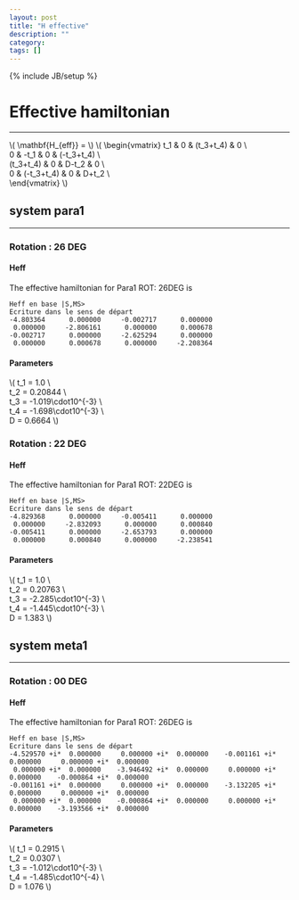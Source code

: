 ```yaml
---
layout: post
title: "H effective"
description: ""
category:
tags: []
---
```

{% include JB/setup %}

# Effective hamiltonian
-----------------------------

\\( \mathbf{H_{eff}} = \\)
\\( \begin{vmatrix}
t_1 & 0 & (t_3+t_4) & 0           \\\
0 & -t_1 & 0 & (-t_3+t_4)         \\\
(t_3+t_4) & 0 & D-t_2 & 0    \\\
0 & (-t_3+t_4) & 0 & D+t_2       \\\
\end{vmatrix} \\)


## system para1
-----------------------------

### Rotation : 26 DEG
#### Heff
The effective hamiltonian for Para1 ROT: 26DEG is

    Heff en base |S,MS>
    Ecriture dans le sens de départ
    -4.803364      0.000000     -0.002717      0.000000
     0.000000     -2.806161      0.000000      0.000678
    -0.002717      0.000000     -2.625294      0.000000
     0.000000      0.000678      0.000000     -2.208364

#### Parameters

\\(
  t_1 = 1.0                  \\\
  t_2 = 0.20844                  \\\
  t_3 = -1.019\cdot10^{-3}                   \\\
  t_4 = -1.698\cdot10^{-3}                   \\\
  D   = 0.6664
\\)

### Rotation : 22 DEG
#### Heff
The effective hamiltonian for Para1 ROT: 22DEG is

    Heff en base |S,MS>
    Ecriture dans le sens de départ
    -4.829368      0.000000     -0.005411      0.000000
     0.000000     -2.832093      0.000000      0.000840
    -0.005411      0.000000     -2.653793      0.000000
     0.000000      0.000840      0.000000     -2.238541

#### Parameters
\\(
t_1 = 1.0                  \\\
t_2 = 0.20763                  \\\
t_3 = -2.285\cdot10^{-3}                   \\\
t_4 = -1.445\cdot10^{-3}                   \\\
D   = 1.383
\\)


## system meta1
-----------------------------

### Rotation : 00 DEG
#### Heff
The effective hamiltonian for Para1 ROT: 26DEG is

    Heff en base |S,MS>
    Ecriture dans le sens de départ
    -4.529570 +i*  0.000000     0.000000 +i*  0.000000    -0.001161 +i*  0.000000     0.000000 +i*  0.000000
     0.000000 +i*  0.000000    -3.946492 +i*  0.000000     0.000000 +i*  0.000000    -0.000864 +i*  0.000000
    -0.001161 +i*  0.000000     0.000000 +i*  0.000000    -3.132205 +i*  0.000000     0.000000 +i*  0.000000
     0.000000 +i*  0.000000    -0.000864 +i*  0.000000     0.000000 +i*  0.000000    -3.193566 +i*  0.000000

#### Parameters
\\(
t_1 = 0.2915                  \\\
t_2 = 0.0307                  \\\
t_3 = -1.012\cdot10^{-3}                   \\\
t_4 = -1.485\cdot10^{-4}                   \\\
D   = 1.076
\\)

